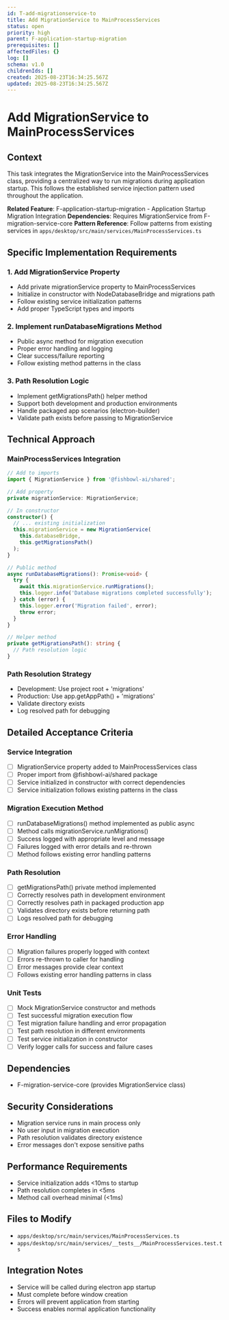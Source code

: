 ```yaml
---
id: T-add-migrationservice-to
title: Add MigrationService to MainProcessServices
status: open
priority: high
parent: F-application-startup-migration
prerequisites: []
affectedFiles: {}
log: []
schema: v1.0
childrenIds: []
created: 2025-08-23T16:34:25.567Z
updated: 2025-08-23T16:34:25.567Z
---
```


# Add MigrationService to MainProcessServices

## Context

This task integrates the MigrationService into the MainProcessServices class, providing a centralized way to run migrations during application startup. This follows the established service injection pattern used throughout the application.

**Related Feature**: F-application-startup-migration - Application Startup Migration Integration
**Dependencies**: Requires MigrationService from F-migration-service-core
**Pattern Reference**: Follow patterns from existing services in `apps/desktop/src/main/services/MainProcessServices.ts`

## Specific Implementation Requirements

### 1. Add MigrationService Property

- Add private migrationService property to MainProcessServices
- Initialize in constructor with NodeDatabaseBridge and migrations path
- Follow existing service initialization patterns
- Add proper TypeScript types and imports

### 2. Implement runDatabaseMigrations Method

- Public async method for migration execution
- Proper error handling and logging
- Clear success/failure reporting
- Follow existing method patterns in the class

### 3. Path Resolution Logic

- Implement getMigrationsPath() helper method
- Support both development and production environments
- Handle packaged app scenarios (electron-builder)
- Validate path exists before passing to MigrationService

## Technical Approach

### MainProcessServices Integration

```typescript
// Add to imports
import { MigrationService } from '@fishbowl-ai/shared';

// Add property
private migrationService: MigrationService;

// In constructor
constructor() {
  // ... existing initialization
  this.migrationService = new MigrationService(
    this.databaseBridge,
    this.getMigrationsPath()
  );
}

// Public method
async runDatabaseMigrations(): Promise<void> {
  try {
    await this.migrationService.runMigrations();
    this.logger.info('Database migrations completed successfully');
  } catch (error) {
    this.logger.error('Migration failed', error);
    throw error;
  }
}

// Helper method
private getMigrationsPath(): string {
  // Path resolution logic
}
```

### Path Resolution Strategy

- Development: Use project root + 'migrations'
- Production: Use app.getAppPath() + 'migrations'
- Validate directory exists
- Log resolved path for debugging

## Detailed Acceptance Criteria

### Service Integration

- [ ] MigrationService property added to MainProcessServices class
- [ ] Proper import from @fishbowl-ai/shared package
- [ ] Service initialized in constructor with correct dependencies
- [ ] Service initialization follows existing patterns in the class

### Migration Execution Method

- [ ] runDatabaseMigrations() method implemented as public async
- [ ] Method calls migrationService.runMigrations()
- [ ] Success logged with appropriate level and message
- [ ] Failures logged with error details and re-thrown
- [ ] Method follows existing error handling patterns

### Path Resolution

- [ ] getMigrationsPath() private method implemented
- [ ] Correctly resolves path in development environment
- [ ] Correctly resolves path in packaged production app
- [ ] Validates directory exists before returning path
- [ ] Logs resolved path for debugging

### Error Handling

- [ ] Migration failures properly logged with context
- [ ] Errors re-thrown to caller for handling
- [ ] Error messages provide clear context
- [ ] Follows existing error handling patterns in class

### Unit Tests

- [ ] Mock MigrationService constructor and methods
- [ ] Test successful migration execution flow
- [ ] Test migration failure handling and error propagation
- [ ] Test path resolution in different environments
- [ ] Test service initialization in constructor
- [ ] Verify logger calls for success and failure cases

## Dependencies

- F-migration-service-core (provides MigrationService class)

## Security Considerations

- Migration service runs in main process only
- No user input in migration execution
- Path resolution validates directory existence
- Error messages don't expose sensitive paths

## Performance Requirements

- Service initialization adds <10ms to startup
- Path resolution completes in <5ms
- Method call overhead minimal (<1ms)

## Files to Modify

- `apps/desktop/src/main/services/MainProcessServices.ts`
- `apps/desktop/src/main/services/__tests__/MainProcessServices.test.ts`

## Integration Notes

- Service will be called during electron app startup
- Must complete before window creation
- Errors will prevent application from starting
- Success enables normal application functionality
